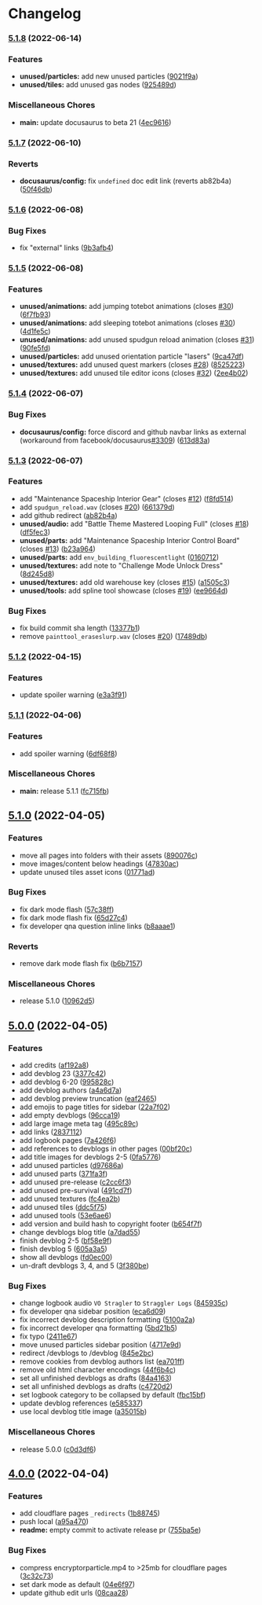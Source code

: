 # Changelog

### [5.1.8](https://github.com/SMLeaks/website/compare/v5.1.7...v5.1.8) (2022-06-14)


### Features

* **unused/particles:** add new unused particles ([9021f9a](https://github.com/SMLeaks/website/commit/9021f9add644b23ff7ee9d2d6df2df0e185e11cc))
* **unused/tiles:** add unused gas nodes ([925489d](https://github.com/SMLeaks/website/commit/925489d4fc5eb86d235fc956c61adc68206f9e2c))


### Miscellaneous Chores

* **main:** update docusaurus to beta 21 ([4ec9616](https://github.com/SMLeaks/website/commit/4ec96166b23062fe409556c27c3e08af21ceb707))

### [5.1.7](https://github.com/SMLeaks/website/compare/v5.1.6...v5.1.7) (2022-06-10)


### Reverts

* **docusaurus/config:** fix `undefined` doc edit link (reverts ab82b4a) ([50f46db](https://github.com/SMLeaks/website/commit/50f46db9945b15afa180120bfc75c6eb8bcb40d5))

### [5.1.6](https://github.com/SMLeaks/website/compare/v5.1.5...v5.1.6) (2022-06-08)


### Bug Fixes

* fix "external" links ([9b3afb4](https://github.com/SMLeaks/website/commit/9b3afb4e25e02a37efbd513bdcaa0129312f0126))

### [5.1.5](https://github.com/SMLeaks/website/compare/v5.1.4...v5.1.5) (2022-06-08)


### Features

* **unused/animations:** add jumping totebot animations (closes [#30](https://github.com/SMLeaks/website/issues/30)) ([6f7fb93](https://github.com/SMLeaks/website/commit/6f7fb930cce56ad77e4b4d9f17c72c644f0c5532))
* **unused/animations:** add sleeping totebot animations (closes [#30](https://github.com/SMLeaks/website/issues/30)) ([4d1fe5c](https://github.com/SMLeaks/website/commit/4d1fe5c4490814cd5a8b7eebe615fff52b4ed54d))
* **unused/animations:** add unused spudgun reload animation (closes [#31](https://github.com/SMLeaks/website/issues/31)) ([90fe5fd](https://github.com/SMLeaks/website/commit/90fe5fdd57fc42316ce14d57f6649ab08ab8ba94))
* **unused/particles:** add unused orientation particle "lasers" ([9ca47df](https://github.com/SMLeaks/website/commit/9ca47dffa17346af7bb77c90828a75eac965e4fe))
* **unused/textures:** add unused quest markers (closes [#28](https://github.com/SMLeaks/website/issues/28)) ([8525223](https://github.com/SMLeaks/website/commit/8525223eb3fbb577dbe038e88c1f7ae910f0d2d9))
* **unused/textures:** add unused tile editor icons (closes [#32](https://github.com/SMLeaks/website/issues/32)) ([2ee4b02](https://github.com/SMLeaks/website/commit/2ee4b023c48c6a34ad9765f4600a86111b7ec891))

### [5.1.4](https://github.com/SMLeaks/website-new/compare/v5.1.3...v5.1.4) (2022-06-07)


### Bug Fixes

* **docusaurus/config:** force discord and github navbar links as external (workaround from facebook/docusaurus[#3309](https://github.com/SMLeaks/website-new/issues/3309)) ([613d83a](https://github.com/SMLeaks/website-new/commit/613d83a9d2f2de029f0800863eab73d77ab170e0))

### [5.1.3](https://github.com/SMLeaks/website-new/compare/v5.1.2...v5.1.3) (2022-06-07)


### Features

* add "Maintenance Spaceship Interior Gear" (closes [#12](https://github.com/SMLeaks/website-new/issues/12)) ([f8fd514](https://github.com/SMLeaks/website-new/commit/f8fd514e086fe44214e9dce9eb2db71a7d6b1a2f))
* add `spudgun_reload.wav` (closes [#20](https://github.com/SMLeaks/website-new/issues/20)) ([661379d](https://github.com/SMLeaks/website-new/commit/661379d5cd14fb684fce37b2f4c8c3312326c92f))
* add github redirect ([ab82b4a](https://github.com/SMLeaks/website-new/commit/ab82b4ad5bbafb561c1aa20687409f1d29bd888f))
* **unused/audio:** add "Battle Theme Mastered Looping Full" (closes [#18](https://github.com/SMLeaks/website-new/issues/18)) ([df5fec3](https://github.com/SMLeaks/website-new/commit/df5fec3b9ed4920473eac975cad485eda10ad16f))
* **unused/parts:** add "Maintenance Spaceship Interior Control Board" (closes [#13](https://github.com/SMLeaks/website-new/issues/13)) ([b23a964](https://github.com/SMLeaks/website-new/commit/b23a9647add535305d3fd3f5c942e07f57267bce))
* **unused/parts:** add `env_building_fluorescentlight` ([0160712](https://github.com/SMLeaks/website-new/commit/01607128beb2b29c3e8cd23932c0ad62cae5001f))
* **unused/textures:** add note to "Challenge Mode Unlock Dress" ([8d245d8](https://github.com/SMLeaks/website-new/commit/8d245d89366e713e47c8d413767a657e5fa2f9dc))
* **unused/textures:** add old warehouse key (closes [#15](https://github.com/SMLeaks/website-new/issues/15)) ([a1505c3](https://github.com/SMLeaks/website-new/commit/a1505c341be9190ba960329c43114b982ed4487e))
* **unused/tools:** add spline tool showcase (closes [#19](https://github.com/SMLeaks/website-new/issues/19)) ([ee9664d](https://github.com/SMLeaks/website-new/commit/ee9664db2733478870208017d8040e64ba1755bf))


### Bug Fixes

* fix build commit sha length ([13377b1](https://github.com/SMLeaks/website-new/commit/13377b1f2c35dfd636e1e3e60056655b15f9d555))
* remove `painttool_eraseslurp.wav` (closes [#20](https://github.com/SMLeaks/website-new/issues/20)) ([17489db](https://github.com/SMLeaks/website-new/commit/17489db153d005e7bc40942c72ee55364f978e1d))

### [5.1.2](https://github.com/SMLeaks/website-new/compare/v5.1.1...v5.1.2) (2022-04-15)


### Features

* update spoiler warning ([e3a3f91](https://github.com/SMLeaks/website-new/commit/e3a3f916df9b6128140cc587bd013535870d7377))

### [5.1.1](https://github.com/SMLeaks/website-new/compare/v5.1.0...v5.1.1) (2022-04-06)


### Features

* add spoiler warning ([6df68f8](https://github.com/SMLeaks/website-new/commit/6df68f8677c8a18a8fa801deef779886cb019347))


### Miscellaneous Chores

* **main:** release 5.1.1 ([fc715fb](https://github.com/SMLeaks/website-new/commit/fc715fb6ef4666b9b3fb3ce775471ce35dd4603b))

## [5.1.0](https://github.com/SMLeaks/website-new/compare/v5.0.0...v5.1.0) (2022-04-05)


### Features

* move all pages into folders with their assets ([890076c](https://github.com/SMLeaks/website-new/commit/890076cf0e6f25b16ed19eecf4a085007a74d45d))
* move images/content below headings ([47830ac](https://github.com/SMLeaks/website-new/commit/47830ace216a8ae31b42936431d8410b8bb68947))
* update unused tiles asset icons ([01771ad](https://github.com/SMLeaks/website-new/commit/01771ad84e8bdea2e5d322435348e7258684b4a9))


### Bug Fixes

* fix dark mode flash ([57c38ff](https://github.com/SMLeaks/website-new/commit/57c38fffea8cfc29e1cfd7929212aff9b44ecf67))
* fix dark mode flash fix ([65d27c4](https://github.com/SMLeaks/website-new/commit/65d27c4c9e3835aa304c6fc13a9bfa5b75bedeba))
* fix developer qna question inline links ([b8aaae1](https://github.com/SMLeaks/website-new/commit/b8aaae17d365a744ac1f3290e21e7d8db5f4dd32))


### Reverts

* remove dark mode flash fix ([b6b7157](https://github.com/SMLeaks/website-new/commit/b6b71578aea77acc0e592ef15f876da7951432a7))


### Miscellaneous Chores

* release 5.1.0 ([10962d5](https://github.com/SMLeaks/website-new/commit/10962d57ac4c839cb4d6c0c110b2080c54925756))

## [5.0.0](https://github.com/SMLeaks/website-new/compare/v4.0.0...v5.0.0) (2022-04-05)


### Features

* add credits ([af192a8](https://github.com/SMLeaks/website-new/commit/af192a81701f3966ebe6468603d07653a2973280))
* add devblog 23 ([3377c42](https://github.com/SMLeaks/website-new/commit/3377c423083f76de73315acc72cb89fffd73d91f))
* add devblog 6-20 ([995828c](https://github.com/SMLeaks/website-new/commit/995828c7eede5690b8554ce761a5d70c1ccc2455))
* add devblog authors ([a4a6d7a](https://github.com/SMLeaks/website-new/commit/a4a6d7a50280fc11585d7edeec980ce9e167fc2d))
* add devblog preview truncation ([eaf2465](https://github.com/SMLeaks/website-new/commit/eaf246529c99ffb7188fb2ef15c7b808f0887b8f))
* add emojis to page titles for sidebar ([22a7f02](https://github.com/SMLeaks/website-new/commit/22a7f027181142f6338b4c1242bdaa88d88eb2c5))
* add empty devblogs ([96cca19](https://github.com/SMLeaks/website-new/commit/96cca19cba0b9e589f08267c583cf950e71b8113))
* add large image meta tag ([495c89c](https://github.com/SMLeaks/website-new/commit/495c89cf724efde7f8e17691b0c76d6fd97b6ea4))
* add links ([2837112](https://github.com/SMLeaks/website-new/commit/28371122a4b9caaf7b9a0ae0895da433a9905273))
* add logbook pages ([7a426f6](https://github.com/SMLeaks/website-new/commit/7a426f6ce8af3de52f171cc3400f66b9dd101e80))
* add references to devblogs in other pages ([00bf20c](https://github.com/SMLeaks/website-new/commit/00bf20cdbcaafd087ca9a11ce579f6c894c7bbd9))
* add title images for devblogs 2-5 ([0fa5776](https://github.com/SMLeaks/website-new/commit/0fa577695277433f87f134564c4993d6bbdbd9f9))
* add unused particles ([d97686a](https://github.com/SMLeaks/website-new/commit/d97686a890d74d30c950ca37d241d8070f3a4200))
* add unused parts ([371fa3f](https://github.com/SMLeaks/website-new/commit/371fa3fc67361d9c1b1bb92b5b0eb5f4e1b2dbb1))
* add unused pre-release ([c2cc6f3](https://github.com/SMLeaks/website-new/commit/c2cc6f3442e6f5cc0c01e6a994889b381ecbd7eb))
* add unused pre-survival ([491cd7f](https://github.com/SMLeaks/website-new/commit/491cd7fbeb45baa8a156269e96e64962e390766b))
* add unused textures ([fc4ea2b](https://github.com/SMLeaks/website-new/commit/fc4ea2b86be05c7fa85c8a28b7195b042ca8e8c0))
* add unused tiles ([ddc5f75](https://github.com/SMLeaks/website-new/commit/ddc5f75d4078c4945adda3b2547f343ecb47ed95))
* add unused tools ([53e6ae6](https://github.com/SMLeaks/website-new/commit/53e6ae6d1c2807356cee789d26498bb1f565cadb))
* add version and build hash to copyright footer ([b654f7f](https://github.com/SMLeaks/website-new/commit/b654f7f7bd703914b3354c265ec56c7c51b6bb9c))
* change devblogs blog title ([a7dad55](https://github.com/SMLeaks/website-new/commit/a7dad551692b2daf4682af3d2746fed806a52754))
* finish devblog 2-5 ([bf58e9f](https://github.com/SMLeaks/website-new/commit/bf58e9fcc3c33a3f473b26f0a09f9190ccd438cf))
* finish devblog 5 ([605a3a5](https://github.com/SMLeaks/website-new/commit/605a3a53656807ee830e39a68bc209d21a8b3c69))
* show all devblogs ([fd0ec00](https://github.com/SMLeaks/website-new/commit/fd0ec00571df155035c68418c51b8124a4b774ef))
* un-draft devblogs 3, 4, and 5 ([3f380be](https://github.com/SMLeaks/website-new/commit/3f380be9df305124c3ca0f52ce74dd1da3ede19e))


### Bug Fixes

* change logbook audio `VO Stragler` to `Straggler Logs` ([845935c](https://github.com/SMLeaks/website-new/commit/845935ccd22f5a1aee3e67c9fd26dd975b488094))
* fix developer qna sidebar position ([eca6d09](https://github.com/SMLeaks/website-new/commit/eca6d09a908ee361be2807f7de8adfe9fe522b65))
* fix incorrect devblog description formatting ([5100a2a](https://github.com/SMLeaks/website-new/commit/5100a2ac90c474c7a16c14c8f8fb8c8bcffb1b06))
* fix incorrect developer qna formatting ([5bd21b5](https://github.com/SMLeaks/website-new/commit/5bd21b58c22bce978a827c7f20998fe22b5d846a))
* fix typo ([2411e67](https://github.com/SMLeaks/website-new/commit/2411e673bd7fa701b68be87e1f72027a0f2be69a))
* move unused particles sidebar position ([4717e9d](https://github.com/SMLeaks/website-new/commit/4717e9d723441bba1f497c66c821aec84bca2ed5))
* redirect /devblogs to /devblog ([845e2bc](https://github.com/SMLeaks/website-new/commit/845e2bce18b846352718753db13a62c03608d2d6))
* remove cookies from devblog authors list ([ea701ff](https://github.com/SMLeaks/website-new/commit/ea701ff171a913e82230cfe065004f195e977ad8))
* remove old html character encodings ([44f6b4c](https://github.com/SMLeaks/website-new/commit/44f6b4cc8130e305a63f65bdeac3c7e77433a767))
* set all unfinished devblogs as drafts ([84a4163](https://github.com/SMLeaks/website-new/commit/84a41635f4b5d8012b1930ca8d509fff64aee375))
* set all unfinished devblogs as drafts ([c4720d2](https://github.com/SMLeaks/website-new/commit/c4720d2a1b22e1e42e506cdb728e0e4a3f3c5640))
* set logbook category to be collapsed by default ([fbc15bf](https://github.com/SMLeaks/website-new/commit/fbc15bf1530a0df4a6b38fa166f1eeb3d2cfbba7))
* update devblog references ([e585337](https://github.com/SMLeaks/website-new/commit/e58533777a55b7ef9fa7516ee9339aa6bacc8f46))
* use local devblog title image ([a35015b](https://github.com/SMLeaks/website-new/commit/a35015b9c9723d3816defeb12e3a2ebb217ecaa8))


### Miscellaneous Chores

* release 5.0.0 ([c0d3df6](https://github.com/SMLeaks/website-new/commit/c0d3df64bc1a6666fd9627de088b574ae9307b6b))

## [4.0.0](https://github.com/SMLeaks/website-new/compare/v4.0.0-alpha...v4.0.0) (2022-04-04)


### Features

* add cloudflare pages `_redirects` ([1b88745](https://github.com/SMLeaks/website-new/commit/1b88745af9e93443ea120ddab0342c5d6eb2aa30))
* push local ([a95a470](https://github.com/SMLeaks/website-new/commit/a95a470c7bf1a4683fb75e78a5bab5e8e1bfad5e))
* **readme:** empty commit to activate release pr ([755ba5e](https://github.com/SMLeaks/website-new/commit/755ba5ef9cf415dded9bbd4808f08e8f103978fb))


### Bug Fixes

* compress encryptorparticle.mp4 to >25mb for cloudflare pages ([3c32c73](https://github.com/SMLeaks/website-new/commit/3c32c73b3aad8545381946241e8e0344eb4c2ae6))
* set dark mode as default ([04e6f97](https://github.com/SMLeaks/website-new/commit/04e6f97e3975bdb57c5810519c916fa2119f91ef))
* update github edit urls ([08caa28](https://github.com/SMLeaks/website-new/commit/08caa28a57f93b81c69eb6d5175c2449af759d12))
